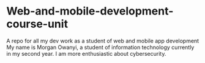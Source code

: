 # Web-and-mobile-development-course-unit
A repo for all my dev work as a student of web and mobile app development
My name is Morgan Owanyi, a student of information technology currently in my second year. I am more enthusiastic about cybersecurity. 

